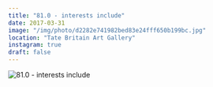 ```yaml
---
title: "81.0 - interests include"
date: 2017-03-31
image: "/img/photo/d2282e741982bed83e24fff650b199bc.jpg"
location: "Tate Britain Art Gallery"
instagram: true
draft: false
---
```


![81.0 - interests include](/img/photo/d2282e741982bed83e24fff650b199bc.jpg)
